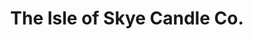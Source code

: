 ---
title: "The Isle of Skye Candle Co."
url: /edinburgh/the-isle-of-skye-candle-co/
shop: candles
---